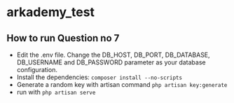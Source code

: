 # arkademy_test

## How to run Question no 7
- Edit the .env file. Change the DB_HOST, DB_PORT, DB_DATABASE, DB_USERNAME and DB_PASSWORD parameter as your database configuration.
- Install the dependencies: ```composer install --no-scripts```
- Generate a random key with artisan command ```php artisan key:generate```
- run with ```php artisan serve```
